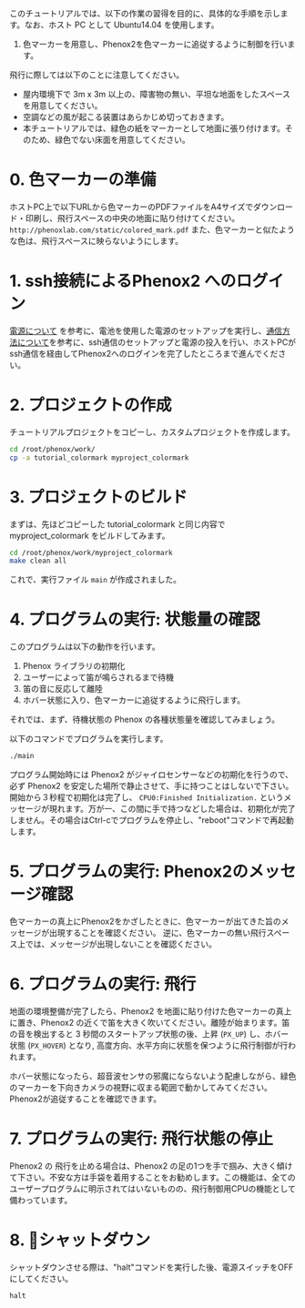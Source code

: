 このチュートリアルでは、以下の作業の習得を目的に、具体的な手順を示します。なお、ホスト PC として Ubuntu14.04 を使用します。

1. 色マーカーを用意し、Phenox2を色マーカーに追従するように制御を行います。

飛行に際しては以下のことに注意してください。

 - 屋内環境下で 3m x 3m 以上の、障害物の無い、平坦な地面をしたスペースを用意してください。
 - 空調などの風が起こる装置はあらかじめ切っておきます。
 - 本チュートリアルでは、緑色の紙をマーカーとして地面に張り付けます。そのため、緑色でない床面を用意してください。


# 0. 色マーカーの準備
ホストPC上で以下URLから色マーカーのPDFファイルをA4サイズでダウンロード・印刷し、飛行スペースの中央の地面に貼り付けてください。
```http://phenoxlab.com/static/colored_mark.pdf```
また、色マーカーと似たような色は、飛行スペースに映らないようにします。


# 1. ssh接続によるPhenox2 へのログイン
[電源について](../start/power) を参考に、電池を使用した電源のセットアップを実行し、[通信方法について](../start/com)を参考に、ssh通信のセットアップと電源の投入を行い、ホストPCがssh通信を経由してPhenox2へのログインを完了したところまで進んでください。

# 2. プロジェクトの作成
チュートリアルプロジェクトをコピーし、カスタムプロジェクトを作成します。
```bash
cd /root/phenox/work/
cp -a tutorial_colormark myproject_colormark
```

# 3. プロジェクトのビルド
まずは、先ほどコピーした tutorial_colormark と同じ内容でmyproject_colormark をビルドしてみます。
```bash
cd /root/phenox/work/myproject_colormark
make clean all
```
これで、実行ファイル `main` が作成されました。

# 4. プログラムの実行: 状態量の確認
このプログラムは以下の動作を行います。

1. Phenox ライブラリの初期化
2. ユーザーによって笛が鳴らされるまで待機
3. 笛の音に反応して離陸
4. ホバー状態に入り、色マーカーに追従するように飛行します。


それでは、まず、待機状態の Phenox の各種状態量を確認してみましょう。

以下のコマンドでプログラムを実行します。

```bash
./main
```

プログラム開始時には Phenox2 がジャイロセンサーなどの初期化を行うので、必ず Phenox2 を安定した場所で静止させて、手に持つことはしないで下さい。開始から３秒程で初期化は完了し、 `CPU0:Finished Initialization.` というメッセージが現れます。万が一、この間に手で持つなどした場合は、初期化が完了しません。その場合はCtrl-cでプログラムを停止し、"reboot"コマンドで再起動します。


# 5. プログラムの実行: Phenox2のメッセージ確認

色マーカーの真上にPhenox2をかざしたときに、色マーカーが出てきた旨のメッセージが出現することを確認ください。
逆に、色マーカーの無い飛行スペース上では、メッセージが出現しないことを確認ください。

# 6. プログラムの実行: 飛行
地面の環境整備が完了したら、Phenox2 を地面に貼り付けた色マーカーの真上に置き、Phenox2 の近くで笛を大きく吹いてください。離陸が始まります。笛の音を検出すると 3 秒間のスタートアップ状態の後、上昇 (`PX_UP`) し、ホバー状態 (`PX_HOVER`) となり, 高度方向、水平方向に状態を保つように飛行制御が行われます。

ホバー状態になったら、超音波センサの邪魔にならないよう配慮しながら、緑色のマーカーを下向きカメラの視野に収まる範囲で動かしてみてください。Phenox2が追従することを確認できます。


# 7. プログラムの実行: 飛行状態の停止
Phenox2 の 飛行を止める場合は、Phenox2 の足の1つを手で掴み、大きく傾けて下さい。不安な方は手袋を着用することをお勧めします。この機能は、全てのユーザープログラムに明示されてはいないものの、飛行制御用CPUの機能として備わっています。

# 8. シャットダウン
シャットダウンさせる際は、"halt"コマンドを実行した後、電源スイッチをOFFにしてください。
```bash
halt
```
